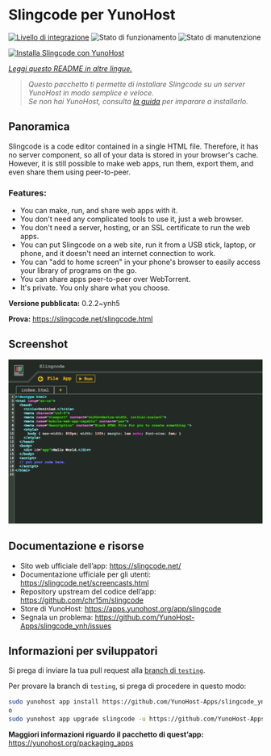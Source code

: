 <!--
N.B.: Questo README è stato automaticamente generato da <https://github.com/YunoHost/apps/tree/master/tools/readme_generator>
NON DEVE essere modificato manualmente.
-->

# Slingcode per YunoHost

[![Livello di integrazione](https://dash.yunohost.org/integration/slingcode.svg)](https://dash.yunohost.org/appci/app/slingcode) ![Stato di funzionamento](https://ci-apps.yunohost.org/ci/badges/slingcode.status.svg) ![Stato di manutenzione](https://ci-apps.yunohost.org/ci/badges/slingcode.maintain.svg)

[![Installa Slingcode con YunoHost](https://install-app.yunohost.org/install-with-yunohost.svg)](https://install-app.yunohost.org/?app=slingcode)

*[Leggi questo README in altre lingue.](./ALL_README.md)*

> *Questo pacchetto ti permette di installare Slingcode su un server YunoHost in modo semplice e veloce.*  
> *Se non hai YunoHost, consulta [la guida](https://yunohost.org/install) per imparare a installarlo.*

## Panoramica

Slingcode is a code editor contained in a single HTML file. Therefore, it has no server component, so all of your data is stored in your browser's cache. However, it is still possible to make web apps, run them, export them, and even share them using peer-to-peer.

### Features:

- You can make, run, and share web apps with it.
- You don't need any complicated tools to use it, just a web browser.
- You don't need a server, hosting, or an SSL certificate to run the web apps.
- You can put Slingcode on a web site, run it from a USB stick, laptop, or phone, and it doesn't need an internet connection to work.
- You can "add to home screen" in your phone's browser to easily access your library of programs on the go.
- You can share apps peer-to-peer over WebTorrent.
- It's private. You only share what you choose.


**Versione pubblicata:** 0.2.2~ynh5

**Prova:** <https://slingcode.net/slingcode.html>

## Screenshot

![Screenshot di Slingcode](./doc/screenshots/Screenshot.png)

## Documentazione e risorse

- Sito web ufficiale dell’app: <https://slingcode.net/>
- Documentazione ufficiale per gli utenti: <https://slingcode.net/screencasts.html>
- Repository upstream del codice dell’app: <https://github.com/chr15m/slingcode>
- Store di YunoHost: <https://apps.yunohost.org/app/slingcode>
- Segnala un problema: <https://github.com/YunoHost-Apps/slingcode_ynh/issues>

## Informazioni per sviluppatori

Si prega di inviare la tua pull request alla [branch di `testing`](https://github.com/YunoHost-Apps/slingcode_ynh/tree/testing).

Per provare la branch di `testing`, si prega di procedere in questo modo:

```bash
sudo yunohost app install https://github.com/YunoHost-Apps/slingcode_ynh/tree/testing --debug
o
sudo yunohost app upgrade slingcode -u https://github.com/YunoHost-Apps/slingcode_ynh/tree/testing --debug
```

**Maggiori informazioni riguardo il pacchetto di quest’app:** <https://yunohost.org/packaging_apps>

